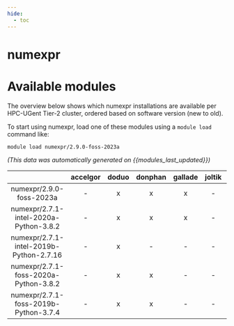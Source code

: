 ```yaml
---
hide:
  - toc
---
```


numexpr
=======

# Available modules


The overview below shows which numexpr installations are available per HPC-UGent Tier-2 cluster, ordered based on software version (new to old).

To start using numexpr, load one of these modules using a `module load` command like:

```shell
module load numexpr/2.9.0-foss-2023a
```

*(This data was automatically generated on {{modules_last_updated}})*  

| |accelgor|doduo|donphan|gallade|joltik|shinx|
| :---: | :---: | :---: | :---: | :---: | :---: | :---: |
|numexpr/2.9.0-foss-2023a|-|x|x|x|-|x|
|numexpr/2.7.1-intel-2020a-Python-3.8.2|-|x|x|x|-|-|
|numexpr/2.7.1-intel-2019b-Python-2.7.16|-|x|-|-|-|-|
|numexpr/2.7.1-foss-2020a-Python-3.8.2|-|x|x|-|-|-|
|numexpr/2.7.1-foss-2019b-Python-3.7.4|-|x|x|-|-|-|
